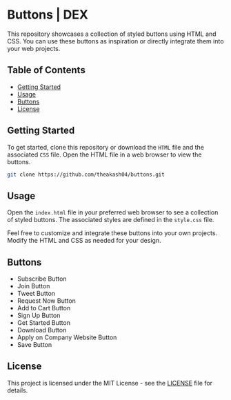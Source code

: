 # Buttons | DEX

This repository showcases a collection of styled buttons using HTML and CSS. You can use these buttons as inspiration or directly integrate them into your web projects.

## Table of Contents
- [Getting Started](#getting-started)
- [Usage](#usage)
- [Buttons](#buttons)
- [License](#license)

## Getting Started

To get started, clone this repository or download the `HTML` file and the associated `CSS` file. Open the HTML file in a web browser to view the buttons.

```bash
git clone https://github.com/theakash04/buttons.git
```

## Usage

Open the `index.html` file in your preferred web browser to see a collection of styled buttons. The associated styles are defined in the `style.css` file.

Feel free to customize and integrate these buttons into your own projects. Modify the HTML and CSS as needed for your design.

## Buttons

- Subscribe Button
- Join Button
- Tweet Button
- Request Now Button
- Add to Cart Button
- Sign Up Button
- Get Started Button
- Download Button
- Apply on Company Website Button
- Save Button

## License

This project is licensed under the MIT License - see the [LICENSE](LICENSE) file for details.